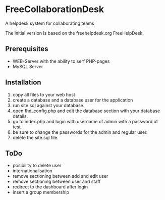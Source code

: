 FreeCollaborationDesk
=====================

A helpdesk system for collaborating teams

The initial version is based on the freehelpdesk.org FreeHelpDesk.

Prerequisites
-------------

- WEB-Server with the ability to serf PHP-pages
- MySQL Server

Installation
------------

1. copy all files to your web host
2. create a database and a database user for the application
3. run site.sql against your database.
4. open fhd_config.php and edit the database section with your database details.
5. go to index.php and login with username of admin with a password of test.
6. be sure to change the passwords for the admin and regular user.
7. delete the site.sql file.

ToDo
----

- posibility to delete user
- internationalisation
- remove sectioning between add and edit user
- remove sectioning between user and staff
- redirect to the dashboard after login
- insert a group membership